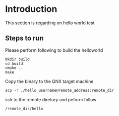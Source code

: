# Introduction

This section is regarding on hello world test

## Steps to run
Please perform following to build the helloworld

```
mkdir build
cd build
cmake ..
make
```

Copy the binary to the QNX target machine
```
scp -r ./hello username@remote_address:remote_dir
```

ssh to the remote diretory and peform follow
```
/remote_dir/hello
```
